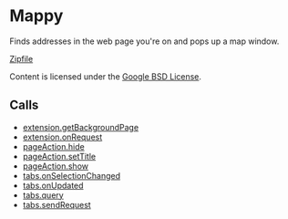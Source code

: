 
Mappy
=======

Finds addresses in the web page you're on and pops up a map window.

[Zipfile](http://developer.chrome.com/extensions/examples/extensions/mappy.zip)

Content is licensed under the [Google BSD License](http://code.google.com/google_bsd_license.html).

Calls
-----

* [extension.getBackgroundPage](http://developer.chrome.com/extensions/extension.html#method-getBackgroundPage)
* [extension.onRequest](http://developer.chrome.com/extensions/extension.html#event-onRequest)
* [pageAction.hide](http://developer.chrome.com/extensions/pageAction.html#method-hide)
* [pageAction.setTitle](http://developer.chrome.com/extensions/pageAction.html#method-setTitle)
* [pageAction.show](http://developer.chrome.com/extensions/pageAction.html#method-show)
* [tabs.onSelectionChanged](http://developer.chrome.com/extensions/tabs.html#event-onSelectionChanged)
* [tabs.onUpdated](http://developer.chrome.com/extensions/tabs.html#event-onUpdated)
* [tabs.query](http://developer.chrome.com/extensions/tabs.html#method-query)
* [tabs.sendRequest](http://developer.chrome.com/extensions/tabs.html#method-sendRequest)